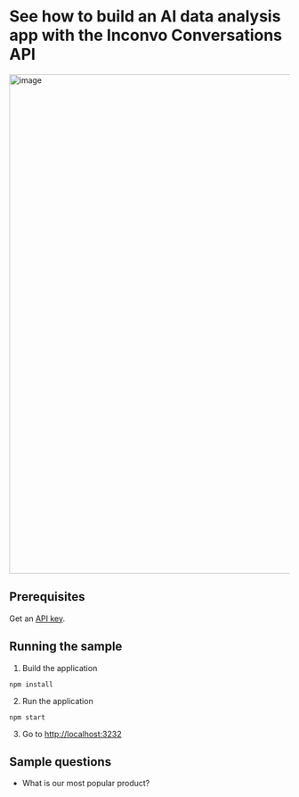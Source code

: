 # See how to build an AI data analysis app with the Inconvo Conversations API

<img width="1125" height="895" alt="image" src="https://github.com/user-attachments/assets/0b114135-257c-4ebd-a3b8-e331e63899a3" />

## Prerequisites

Get an [API key](https://app.inconvo.ai).

## Running the sample

1. Build the application

```
npm install
```

2. Run the application

```
npm start
```

3. Go to [http://localhost:3232](http://localhost:3232)

## Sample questions

- What is our most popular product?
